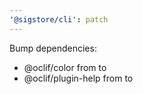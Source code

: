 ```yaml
---
'@sigstore/cli': patch
---
```


Bump dependencies:

- @oclif/color from to
- @oclif/plugin-help from to
